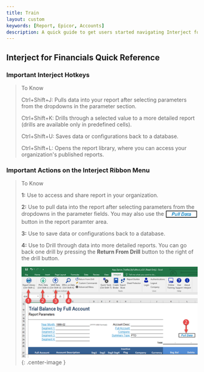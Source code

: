 ```yaml
---
title: Train
layout: custom
keywords: [Report, Epicor, Accounts]
description: A quick guide to get users started navigating Interject for Financials Epicor.
---
```


## Interject for Financials Quick Reference

### Important Interject Hotkeys 

> To Know
>
> <span class="hotkey">Ctrl+Shift+J:</span> Pulls data into your report after selecting parameters from the dropdowns in the parameter section.
>
> <span class="hotkey">Ctrl+Shift+K:</span> Drills through a selected value to a more detailed report \(drills are available only in predefined cells).
>
> <span class="hotkey">Ctrl+Shift+U:</span> Saves data or configurations back to a database.
>
> <span class="hotkey">Ctrl+Shift+L:</span> Opens the report library, where you can access your organization's published reports.
>


### Important Actions on the Interject Ribbon Menu 

>To Know
>
> **1:** Use to access and share report in your organization.
>
> **2:** Use to pull data into the report after selecting parameters from the dropdowns in the parameter fields. You may also use the <img class="logo" style="height: 22px; width:84px; vertical-align: middle; border:none; display:inline; " src="/images/Interject-Financials/RibbonQkRef/Pull.png"> button in the report paramter area.
>
> **3:** Use to save data or configurations back to a database.
>
> **4:** Use to Drill through data into more detailed reports. You can go back one drill by pressing the **Return From Drill** button to the right of the drill button.
>
> ![Open report link button](/images/Interject-Financials/InterjectFinancialsRbnMnu.png){: .center-image }
>




<!-- THIS DIRECTION HAS CHANGED. SEE ABOVE FOR MORE CURRENT METHOD
## The Basics of Working with Interject for Financials
The following basic steps will help you navigate through the Interject Financials - Epicor application including finding and opening your governed reports form Report Library, pulling and saving data, drilling through reports, and exporting static files when necessary.

#### Using the Report Library
Use the Report Library to access and share reports. Any computer on your network can access shared reports through Interject, provided users are authorized. Reports can also be versioned, so reverting to a previous report is simple.


> To-do
>
> **Step 1:** Use Ctrl-Shift-L or click the Report Library button on the INTERJECT ribbon.
> Note: If not logged in already, you will be prompted to do so.
>
> **Step 2:** Select your desired folder on the left. 
>
>  **Step 3:** Pick a report link on the right.
>
> **Step 4:** Always check the **Link Version** before opening a report. **The most recent version is green**, and that’s the version you should typically open. Each report is described briefly in the Link Version window and its available versions are listed. 
>
> **Step 5:** Click Open Link to open the report.
>
>![Open report link button](/images/Interject-Financials/InterjectFinancialsReportLib.png){: .center-image }


### Pull Data


> To-do
>
> **Step 1:** Click a parameter hyperlink and choose a parameter from the dropdown list.
>
> **Step 2:** Hit **Ctrl-Shift-J** or click **Pull Data** to the right of the parameter section. You can also use the Pull Data button on the left of the Interject Ribbon.
>
> ![Interject pull data in ribbon menu](/images/Interject-Financials/InterjectFinancialsPull.png){: .center-image }
>

<!--#### Save Data
You can save data back to the database or web API with the key command **Crtl-Shift-U**. You can also use the Save-Data button in the Interject Ribbon.
![Interject ribbon save button](/images/InterjectRibbon/09.png){: .center-image }

You can also clear any saved notes using the **Clear Save Notes** button in the save window. This removes all saved notes from the spreadsheet, but not from the database. Pulling the data again will pull saved notes back in. 
![Interject save window, clear saved notes](/images/InterjectRibbon/11.png){: .center-image }
-->
<!--
### Drilling Between Reports
Drilling through reports allows for faster navigation to various levels of reporting detail without having to find and open new files or workbooks. To activate an Interject drill:

>To-do
>
> **Step 1:** Select the cell or data to drill through
>
> **Step 2:** Hit **Ctrl-Shift-K** \(or use the Drill on Data button on the Interject Ribbon\)
>
> **Step 3:** Select the drill option in the Data Drill Window
>
> **Step 4:** Click Do Drill, or hit enter
>
> ![Interject drill steps](/images/Interject-Financials/InterjectFinancialsDrill.png){: .center-image }


<!-- ### Exporting Reports
It is important to note that the Report Library is where all governed and versioned reports should be published. The reports in Report Library are interactive, moving data from the DB to the spreadsheet, so the Excel files do not need to be saved to your hard drive. Since Report Library is version controlled and governed, you will always work with the latest reports and they will always be supported and accurate provided they have governing definitions.

When you need to distribute a report or save it in a folder, Interject’s Quick Export and Report Distribution features facilitate this. 

**Click the Export Book button** in the center of the Interject ribbon. Exporting reports simply makes copies of a report after it has been populated with selected data. The output can be handled in a number of ways. It can be done on the fly with a single open workbook, or it can be set up to distribute a comprehensive reporting book with multiple tabs curated for each user or department. If there are any special Interject formulas in the spreadsheet, like Data Cells, these can be removed when distributed so non-Interject users can view the report. Reports can also be sent as PDFs when MS Excel is not practical.The following options are available for exporting reports.

**Quick Export** copies a workbook while removing unwanted INTERJECT formulas.

**Quick PDF** saves and opens a PDF document of the existing workbook.

**Distribution** is a deeply customizable process for creating reports and distributing them in various ways.

**Reporting Through Grouping Segments** allows for easier importing of data for larger, dynamic reports.
-->


